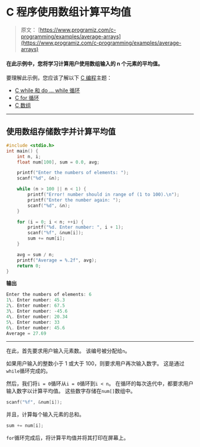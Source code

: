 # C 程序使用数组计算平均值

> 原文： [https://www.programiz.com/c-programming/examples/average-arrays](https://www.programiz.com/c-programming/examples/average-arrays)

#### 在此示例中，您将学习计算用户使用数组输入的 n 个元素的平均值。

要理解此示例，您应该了解以下 [C 编程](/c-programming "C tutorial")主题：

*   [C while 和 do ... while 循环](/c-programming/c-do-while-loops)
*   [C for 循环](/c-programming/c-for-loop)
*   [C 数组](/c-programming/c-arrays)

* * *

## 使用数组存储数字并计算平均值

```c
#include <stdio.h>
int main() {
    int n, i;
    float num[100], sum = 0.0, avg;

    printf("Enter the numbers of elements: ");
    scanf("%d", &n);

    while (n > 100 || n < 1) {
        printf("Error! number should in range of (1 to 100).\n");
        printf("Enter the number again: ");
        scanf("%d", &n);
    }

    for (i = 0; i < n; ++i) {
        printf("%d. Enter number: ", i + 1);
        scanf("%f", &num[i]);
        sum += num[i];
    }

    avg = sum / n;
    printf("Average = %.2f", avg);
    return 0;
} 
```

**输出**

```c
Enter the numbers of elements: 6
1\. Enter number: 45.3
2\. Enter number: 67.5
3\. Enter number: -45.6
4\. Enter number: 20.34
5\. Enter number: 33
6\. Enter number: 45.6
Average = 27.69 
```

* * *

在此，首先要求用户输入元素数。 该编号被分配给`n`。

如果用户输入的整数小于 1 或大于 100，则要求用户再次输入数字。 这是通过`while`循环完成的。

然后，我们将`i = 0`循环从`i = 0`循环到`i < n`。 在循环的每次迭代中，都要求用户输入数字以计算平均值。 这些数字存储在`num[]`数组中。

```c
scanf("%f", &num[i]); 
```

并且，计算每个输入元素的总和。

```c
sum += num[i]; 
```

`for`循环完成后，将计算平均值并将其打印在屏幕上。
